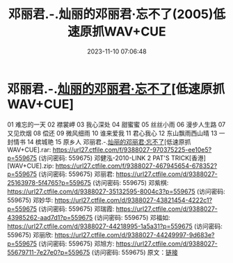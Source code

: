 ﻿---
title: 邓丽君.-.灿丽的邓丽君·忘不了(2005)低速原抓WAV+CUE
date: 2023-11-10 07:06:48
categories: WAV车载音乐、镜像
tags: 华语中文
---
# 邓丽君.-.[灿丽的邓丽君·忘不了](2005)[低速原抓WAV+CUE]

01 难忘的一天
02 襟裳岬
03 我心深处
04 甜蜜蜜
05 丝丝小雨
06 漫步人生路
07 又见炊烟
08 偿还
09 微风细雨
10 谁来爱我
11 君心我心
12 东山飘雨西山晴
13 一封情书
14 槟城艳
15 原乡人
邓丽君.-.[灿丽的邓丽君·忘不了](2005)[低速原抓WAV+CUE].rar: https://url27.ctfile.com/f/9388027-970375225-ee10e5?p=559675
(访问密码: 559675)
邓健泓-2010-LINK 2 PAT'S TRICK[香港][WAV+CUE].zip: https://url27.ctfile.com/f/9388027-467945654-678352?p=559675
(访问密码: 559675)
邓丽君: https://url27.ctfile.com/d/9388027-25163978-5f4765?p=559675
(访问密码: 559675)
邓紫棋: https://url27.ctfile.com/d/9388027-35132595-8004c3?p=559675
(访问密码: 559675)
邓妙华: https://url27.ctfile.com/d/9388027-43821454-4222c1?p=559675
(访问密码: 559675)
邓瑞霞: https://url27.ctfile.com/d/9388027-43985262-aad7d1?p=559675
(访问密码: 559675)
邓福如: https://url27.ctfile.com/d/9388027-44218995-1a5a31?p=559675
(访问密码: 559675)
邓丽欣: https://url27.ctfile.com/d/9388027-44249997-9d683e?p=559675
(访问密码: 559675)
邓旭方: https://url27.ctfile.com/d/9388027-55679711-7e27e0?p=559675
(访问密码: 559675)
原文：[链接](https://blog.sina.com.cn/s/blog_1647c7e76010313r3.html)